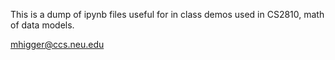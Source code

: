This is a dump of ipynb files useful for in class demos used in CS2810, math of data models.

mhigger@ccs.neu.edu
